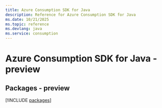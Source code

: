 ```yaml
---
title: Azure Consumption SDK for Java
description: Reference for Azure Consumption SDK for Java
ms.date: 10/21/2025
ms.topic: reference
ms.devlang: java
ms.service: consumption
---
```

# Azure Consumption SDK for Java - preview
## Packages - preview
[!INCLUDE [packages](consumption-index.md)]